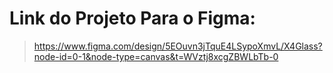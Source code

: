# Link do Projeto Para o Figma: 
> https://www.figma.com/design/5EOuvn3jTquE4LSypoXmvL/X4Glass?node-id=0-1&node-type=canvas&t=WVztj8xcgZBWLbTb-0